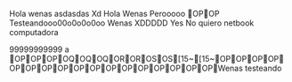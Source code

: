 Hola
wenas
asdasdas
Xd
Hola
Wenas
Perooooo
OPOP
Testeandooo00o0o0o0oo
Wenas
XDDDDD
Yes
No quiero
netbook
computadora


99999999999
a
OPOPOPOQOQOQOROROSOS[15~[15~OPOPOPOPOPOPOPOPOPOPOPOPOPOPOPOPOPWenas testeando
